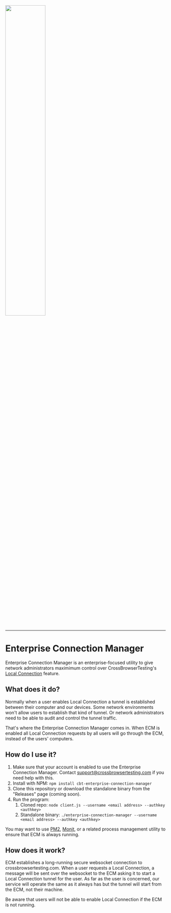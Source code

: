 <img src="https://crossbrowsertesting.com/design/images/brand/cbt-sb-logo.svg" width="50%">

----

# Enterprise Connection Manager

Enterprise Connection Manager is an enterprise-focused utility to give network administrators maximimum control
over CrossBrowserTesting's [Local
Connection](https://help.crossbrowsertesting.com/local-connection/general/local-tunnel-overview/ )
feature.

## What does it do?

Normally when a user enables Local Connection a tunnel is established between their
computer and our devices. Some network environments won't allow users to establish that
kind of tunnel. Or network administrators need to be able to audit and control the tunnel
traffic.

That's where the Enterprise Connection Manager comes in. When ECM is enabled all Local
Connection requests by all users will go through the ECM, instead of the users' computers.

## How do I use it?

1. Make sure that your account is enabled to use the Enterprise Connection Manager. Contact
[support@crossbrowsertesting.com](mailto:support@crossbrowsertesting.com) if you need help
with this.
1. Install with NPM: `npm install cbt-enterprise-connection-manager`
1. Clone this repository or download the standalone binary from the "Releases" page (coming
soon).
1. Run the program: 
    1. Cloned repo: `node client.js --username <email address> --authkey <authkey>`
    2. Standalone binary: `./enterprise-connection-manager --username <email address> --authkey <authkey>`

You may want to use [PM2](https://github.com/Unitech/pm2),
[Monit](https://bitbucket.org/tildeslash/monit/), or a related process management utility
to ensure that ECM is always running. 

## How does it work?

ECM establishes a long-running secure websocket connection to crossbrowsertesting.com.
When a user requests a Local Connection, a message will be sent over the websocket to the
ECM asking it to start a Local Connection tunnel for the user. As far as the user is
concerned, our service will operate the same as it always has but the tunnel will start
from the ECM, not their machine.

Be aware that users will not be able to enable Local Connection if the ECM is not running.
